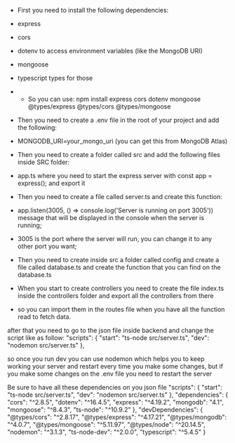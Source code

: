 * First you need to install the following dependencies:
* express
* cors
* dotenv to access environment variables (like the MongoDB URI)
* mongoose
* typescript types for those
* * So you can use: npm install express cors dotenv mongoose @types/express @types/cors @types/mongoose
* Then you need to create a .env file in the root of your project and add the following:
* MONGODB_URI=your_mongo_uri (you can get this from MongoDB Atlas)
* Then you need to create a folder called src and add the following files inside SRC folder:
* app.ts where you need to start the express server with const app = express(); and export it
* Then you need to create a file called server.ts and create this function:
* app.listen(3005, () => console.log('Server is running on port 3005')) message that will be displayed in the console when the server is running;
* 3005 is the port where the server will run, you can change it to any other port you want;

* Then you need to create inside src a folder called config and create a file called database.ts and create the function that you can find on the database.ts
* When you start to create controllers you need to create the file index.ts inside the controllers folder and export all the controllers from there 
* so you can import them in the routes file when you have all the function read to fetch data. 

after that you need to go to the json file inside backend and change the script like as follow:
"scripts": {
    "start": "ts-node src/server.ts",
    "dev": "nodemon src/server.ts"
  },

  so once you run dev you can use nodemon which helps you to keep working your server and restart every time you make some changes, but if you make some changes
  on the .env file you need to restart the server

  Be sure to have all these dependencies on you json file
    "scripts": {
    "start": "ts-node src/server.ts",
    "dev": "nodemon src/server.ts"
  },
  "dependencies": {
    "cors": "^2.8.5",
    "dotenv": "^16.4.5",
    "express": "^4.19.2",
    "mongodb": "4.1",
    "mongoose": "^8.4.3",
    "ts-node": "^10.9.2"
  },
  "devDependencies": {
    "@types/cors": "^2.8.17",
    "@types/express": "^4.17.21",
    "@types/mongodb": "^4.0.7",
    "@types/mongoose": "^5.11.97",
    "@types/node": "^20.14.5",
    "nodemon": "^3.1.3",
    "ts-node-dev": "^2.0.0",
    "typescript": "^5.4.5"
  }
